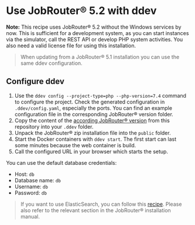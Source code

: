 # Use JobRouter® 5.2 with ddev

**Note:** This recipe uses JobRouter® 5.2 without the Windows services by now. This
is sufficient for a development system, as you can start instances via the simulator,
call the REST API or develop PHP system activities. You also need a valid
license file for using this installation.

> When updating from a JobRouter® 5.1 installation you can use the same ddev configuration.

## Configure ddev

1. Use the `ddev config --project-type=php --php-version=7.4` command to configure the project.
   Check the generated configuration in `.ddev/config.yaml`, especially the ports.
   You can find an example configuration file in the corresponding JobRouter® version folder.
2. Copy the content of the [according JobRouter® version](.) from this repository into your `.ddev` folder.
3. Unpack the JobRouter® zip installation file into the `public` folder.
4. Start the Docker containers with `ddev start`. The first start can last some minutes 
   because the web container is build.
5. Call the configured URL in your browser which starts the setup.

You can use the default database credentials:
- Host: `db`
- Database name: `db`
- Username: `db`
- Password: `db`

> If you want to use ElasticSearch, you can follow this 
> [recipe](https://github.com/drud/ddev-contrib/tree/master/docker-compose-services/elasticsearch).
> Please also refer to the relevant section in the JobRouter® installation manual.